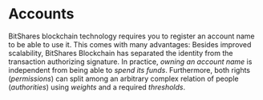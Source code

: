 # Accounts

BitShares blockchain technology requires you
to register an account name to be able to use it. This comes with many advantages: Besides improved
scalability, BitShares Blockchain has separated the identity from the transaction authorizing
signature. In practice, *owning an account name* is independent from being able
to *spend its funds*. Furthermore, both rights (*permissions*) can
split among an arbitrary complex relation of people (*authorities*)
using *weights* and a required *thresholds*.

